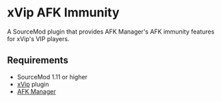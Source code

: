# xVip AFK Immunity

A SourceMod plugin that provides AFK Manager's AFK immunity features for xVip's VIP players.

## Requirements

- SourceMod 1.11 or higher
- [xVip](https://github.com/maxijabase/xVip) plugin
- [AFK Manager](https://forums.alliedmods.net/showthread.php?p=708265)
